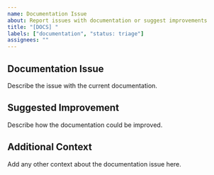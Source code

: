 ```yaml
---
name: Documentation Issue
about: Report issues with documentation or suggest improvements
title: "[DOCS] "
labels: ["documentation", "status: triage"]
assignees: ""
---
```


## Documentation Issue

Describe the issue with the current documentation.

## Suggested Improvement

Describe how the documentation could be improved.

## Additional Context

Add any other context about the documentation issue here.
